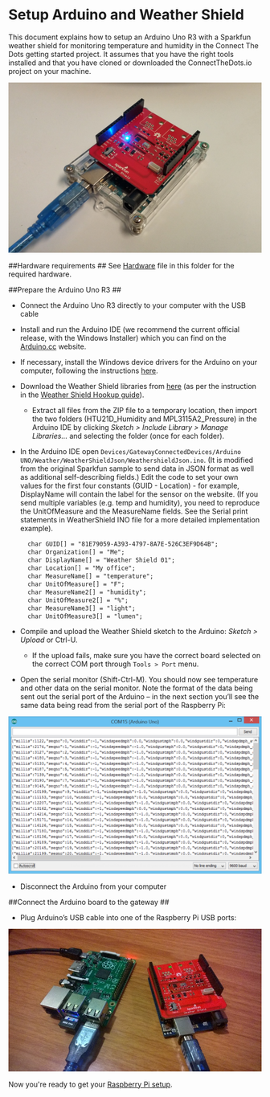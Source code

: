 # Setup Arduino and Weather Shield #
This document explains how to setup an Arduino Uno R3 with a Sparkfun weather shield for monitoring temperature and humidity in the Connect The Dots getting started project. It assumes that you have the right tools installed and that you have cloned or downloaded the ConnectTheDots.io project on your machine.

![](ArduinoWeatherShield.png)

##Hardware requirements ##
See [Hardware](Hardware.md) file in this folder for the required hardware.


##Prepare the Arduino Uno R3 ##

* Connect the Arduino Uno R3 directly to your computer with the USB cable
* Install and run the Arduino IDE (we recommend the current official release, with the Windows Installer) which you can find on the [Arduino.cc](http://arduino.cc/en/Main/Software) website.
* If necessary, install the Windows device drivers for the Arduino on your computer, following the instructions [here](http://arduino.cc/en/Guide/Windows#toc4).
* Download the Weather Shield libraries from [here](https://dlnmh9ip6v2uc.cloudfront.net/assets/b/5/9/7/f/52cd8187ce395fa7158b456c.zip) (as per the instruction in the [Weather Shield Hookup guide](https://learn.sparkfun.com/tutorials/weather-shield-hookup-guide)).
    * Extract all files from the ZIP file to a temporary location, then import the two folders (HTU21D_Humidity and MPL3115A2_Pressure) in the Arduino IDE by clicking *Sketch > Include Library > Manage Libraries...* and selecting the folder (once for each folder).
* In the Arduino IDE open `Devices/GatewayConnectedDevices/Arduino UNO/Weather/WeatherShieldJson/WeathershieldJson.ino`. (It is modified from the original Sparkfun sample to send data in JSON format as well as additional self-describing fields.) Edit the code to set your own values for the first four constants (GUID - Location) - for example, DisplayName will contain the label for the sensor on the website. (If you send multiple variables (e.g. temp and humidity), you need to reproduce the UnitOfMeasure and the MeasureName fields. See the  Serial print statements in WeatherShield INO file for a more detailed implementation example).
   
		char GUID[] = "81E79059-A393-4797-8A7E-526C3EF9D64B";
		char Organization[] = "Me";
		char DisplayName[] = "Weather Shield 01";
		char Location[] = "My office";
		char MeasureName[] = "temperature";
		char UnitOfMeasure[] = "F";
		char MeasureName2[] = "humidity";
		char UnitOfMeasure2[] = "%";
		char MeasureName3[] = "light";
		char UnitOfMeasure3[] = "lumen";

* Compile and upload the Weather Shield sketch to the Arduino: *Sketch > Upload* or Ctrl-U. 
	* If the upload fails, make sure you have the correct board selected on the correct COM port through `Tools > Port` menu.
* Open the serial monitor (Shift-Ctrl-M). You should now see temperature and other data on the serial monitor. Note the format of the data being sent out the serial port of the Arduino – in the next section you’ll see the same data being read from the serial port of the Raspberry Pi:

![](ArduinoCOMCapture.png)

* Disconnect the Arduino from your computer

##Connect the Arduino board to the gateway ##

* Plug Arduino’s USB cable into one of the Raspberry Pi USB ports:

![](PiAndArduinoPhoto.jpg)

Now you're ready to get your [Raspberry Pi setup](../../../../Gateways/GatewayService/RaspberryPi-Gateway-setup.md).